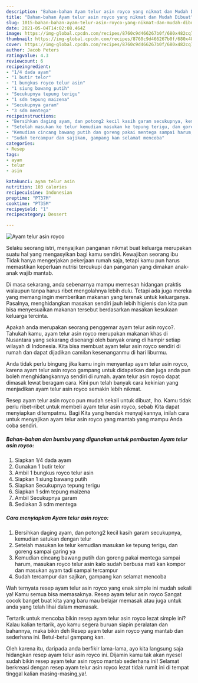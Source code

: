 ```yaml
---
description: "Bahan-bahan Ayam telur asin royco yang nikmat dan Mudah Dibuat"
title: "Bahan-bahan Ayam telur asin royco yang nikmat dan Mudah Dibuat"
slug: 1015-bahan-bahan-ayam-telur-asin-royco-yang-nikmat-dan-mudah-dibuat
date: 2021-05-04T14:02:08.464Z
image: https://img-global.cpcdn.com/recipes/8760c9d466267b0f/680x482cq70/ayam-telur-asin-royco-foto-resep-utama.jpg
thumbnail: https://img-global.cpcdn.com/recipes/8760c9d466267b0f/680x482cq70/ayam-telur-asin-royco-foto-resep-utama.jpg
cover: https://img-global.cpcdn.com/recipes/8760c9d466267b0f/680x482cq70/ayam-telur-asin-royco-foto-resep-utama.jpg
author: Jacob Peters
ratingvalue: 4.3
reviewcount: 6
recipeingredient:
- "1/4 dada ayam"
- "1 butir telor"
- "1 bungkus royco telur asin"
- "1 siung bawang putih"
- "Secukupnya tepung terigu"
- "1 sdm tepung maizena"
- "Secukupnya garam"
- "3 sdm mentega"
recipeinstructions:
- "Bersihkan daging ayam, dan potong2 kecil kasih garam secukupnya, kemudian satukan dengan telur"
- "Setelah masukan ke telur kemudian masukan ke tepung terigu, dan goreng sampai garing ya"
- "Kemudian cincang bawang putih dan goreng pakai mentega sampai harum, masukan royco telur asin kalo sudah berbusa mati kan kompor dan masukan ayam tadi sampai tercampur"
- "Sudah tercampur dan sajikan, gampang kan selamat mencoba"
categories:
- Resep
tags:
- ayam
- telur
- asin

katakunci: ayam telur asin 
nutrition: 103 calories
recipecuisine: Indonesian
preptime: "PT37M"
cooktime: "PT35M"
recipeyield: "1"
recipecategory: Dessert

---
```



![Ayam telur asin royco](https://img-global.cpcdn.com/recipes/8760c9d466267b0f/680x482cq70/ayam-telur-asin-royco-foto-resep-utama.jpg)

Selaku seorang istri, menyajikan panganan nikmat buat keluarga merupakan suatu hal yang mengasyikan bagi kamu sendiri. Kewajiban seorang ibu Tidak hanya mengerjakan pekerjaan rumah saja, tetapi kamu pun harus memastikan keperluan nutrisi tercukupi dan panganan yang dimakan anak-anak wajib mantab.

Di masa  sekarang, anda sebenarnya mampu memesan hidangan praktis walaupun tanpa harus ribet mengolahnya lebih dulu. Tetapi ada juga mereka yang memang ingin memberikan makanan yang terenak untuk keluarganya. Pasalnya, menghidangkan masakan sendiri jauh lebih higienis dan kita pun bisa menyesuaikan makanan tersebut berdasarkan masakan kesukaan keluarga tercinta. 



Apakah anda merupakan seorang penggemar ayam telur asin royco?. Tahukah kamu, ayam telur asin royco merupakan makanan khas di Nusantara yang sekarang disenangi oleh banyak orang di hampir setiap wilayah di Indonesia. Kita bisa membuat ayam telur asin royco sendiri di rumah dan dapat dijadikan camilan kesenanganmu di hari liburmu.

Anda tidak perlu bingung jika kamu ingin menyantap ayam telur asin royco, karena ayam telur asin royco gampang untuk didapatkan dan juga anda pun boleh menghidangkannya sendiri di rumah. ayam telur asin royco dapat dimasak lewat beragam cara. Kini pun telah banyak cara kekinian yang menjadikan ayam telur asin royco semakin lebih nikmat.

Resep ayam telur asin royco pun mudah sekali untuk dibuat, lho. Kamu tidak perlu ribet-ribet untuk membeli ayam telur asin royco, sebab Kita dapat menyiapkan ditempatmu. Bagi Kita yang hendak menyajikannya, inilah cara untuk menyajikan ayam telur asin royco yang mantab yang mampu Anda coba sendiri.

<!--inarticleads1-->

##### Bahan-bahan dan bumbu yang digunakan untuk pembuatan Ayam telur asin royco:

1. Siapkan 1/4 dada ayam
1. Gunakan 1 butir telor
1. Ambil 1 bungkus royco telur asin
1. Siapkan 1 siung bawang putih
1. Siapkan Secukupnya tepung terigu
1. Siapkan 1 sdm tepung maizena
1. Ambil Secukupnya garam
1. Sediakan 3 sdm mentega




<!--inarticleads2-->

##### Cara menyiapkan Ayam telur asin royco:

1. Bersihkan daging ayam, dan potong2 kecil kasih garam secukupnya, kemudian satukan dengan telur
1. Setelah masukan ke telur kemudian masukan ke tepung terigu, dan goreng sampai garing ya
1. Kemudian cincang bawang putih dan goreng pakai mentega sampai harum, masukan royco telur asin kalo sudah berbusa mati kan kompor dan masukan ayam tadi sampai tercampur
1. Sudah tercampur dan sajikan, gampang kan selamat mencoba




Wah ternyata resep ayam telur asin royco yang enak simple ini mudah sekali ya! Kamu semua bisa memasaknya. Resep ayam telur asin royco Sangat cocok banget buat kita yang baru mau belajar memasak atau juga untuk anda yang telah lihai dalam memasak.

Tertarik untuk mencoba bikin resep ayam telur asin royco lezat simple ini? Kalau kalian tertarik, ayo kamu segera buruan siapin peralatan dan bahannya, maka bikin deh Resep ayam telur asin royco yang mantab dan sederhana ini. Betul-betul gampang kan. 

Oleh karena itu, daripada anda berfikir lama-lama, ayo kita langsung saja hidangkan resep ayam telur asin royco ini. Dijamin kamu tak akan nyesel sudah bikin resep ayam telur asin royco mantab sederhana ini! Selamat berkreasi dengan resep ayam telur asin royco lezat tidak rumit ini di tempat tinggal kalian masing-masing,ya!.

